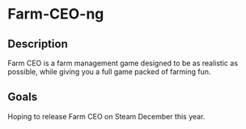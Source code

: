 # Farm-CEO-ng

## Description
Farm CEO is a farm management game designed to be as realistic as possible, while giving you a full game packed of farming fun.

## Goals
Hoping to release Farm CEO on Steam December this year.
